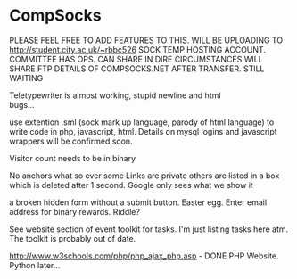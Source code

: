 CompSocks
=========

PLEASE FEEL FREE TO ADD FEATURES TO THIS.
WILL BE UPLOADING TO http://student.city.ac.uk/~rbbc526
SOCK TEMP HOSTING ACCOUNT. COMMITTEE HAS OPS. CAN SHARE IN DIRE CIRCUMSTANCES
WILL SHARE FTP DETAILS OF COMPSOCKS.NET AFTER TRANSFER. STILL WAITING



Teletypewriter is almost working, stupid newline and html <br/> bugs...

use extention .sml (sock mark up language, parody of html language) to write code in php, javascript, html.
Details on mysql logins and javascript wrappers will be confirmed soon.


Visitor count needs to be in binary

No anchors what so ever
some Links are private
others are listed in a box which is deleted after 1 second.
Google only sees what we show it

a broken hidden form without a submit button. Easter egg. Enter email address for binary rewards.
Riddle?

See website section of event toolkit for tasks. I'm just listing tasks here atm. The toolkit is probably out of date.

http://www.w3schools.com/php/php_ajax_php.asp - DONE
PHP Website. Python later...

